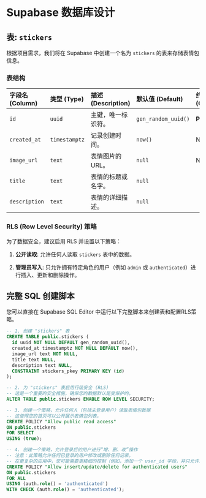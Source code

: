 # Supabase 数据库设计

## 表: `stickers`

根据项目需求，我们将在 Supabase 中创建一个名为 `stickers` 的表来存储表情包信息。

### 表结构

| 字段名 (Column) | 类型 (Type)     | 描述 (Description)                               | 默认值 (Default) | 约束 (Constraints) |
| :-------------- | :-------------- | :----------------------------------------------- | :--------------- | :----------------- |
| `id`            | `uuid`          | 主键，唯一标识符。                               | `gen_random_uuid()` | **Primary Key**    |
| `created_at`    | `timestamptz`   | 记录创建时间。                                   | `now()`          | Not Null           |
| `image_url`     | `text`          | 表情图片的URL。                                  | `null`           | Not Null           |
| `title`         | `text`          | 表情的标题或名字。                               | `null`           |                    |
| `description`   | `text`          | 表情的详细描述。                                 | `null`           |                    |

### RLS (Row Level Security) 策略

为了数据安全，建议启用 RLS 并设置以下策略：

1.  **公开读取**: 允许任何人读取 `stickers` 表中的数据。

2.  **管理员写入**: 只允许拥有特定角色的用户（例如 `admin` 或 `authenticated`）进行插入、更新和删除操作。

## 完整 SQL 创建脚本

您可以直接在 Supabase SQL Editor 中运行以下完整脚本来创建表和配置RLS策略。

```sql
-- 1. 创建 "stickers" 表
CREATE TABLE public.stickers (
  id uuid NOT NULL DEFAULT gen_random_uuid(),
  created_at timestamptz NOT NULL DEFAULT now(),
  image_url text NOT NULL,
  title text NULL,
  description text NULL,
  CONSTRAINT stickers_pkey PRIMARY KEY (id)
);

-- 2. 为 "stickers" 表启用行级安全 (RLS)
-- 这是一个重要的安全措施，确保您的数据默认是受保护的。
ALTER TABLE public.stickers ENABLE ROW LEVEL SECURITY;

-- 3. 创建一个策略，允许任何人（包括未登录用户）读取表情包数据
-- 这使得您的首页可以公开展示表情包列表。
CREATE POLICY "Allow public read access"
ON public.stickers
FOR SELECT
USING (true);

-- 4. 创建一个策略，允许登录后的用户进行“增、删、改”操作
-- 注意：此策略允许任何已登录的用户修改或删除任何记录。
-- 在更复杂的应用中，您可能需要更精细的控制（例如，添加一个 user_id 字段，并只允许用户修改自己的记录）。
CREATE POLICY "Allow insert/update/delete for authenticated users"
ON public.stickers
FOR ALL
USING (auth.role() = 'authenticated')
WITH CHECK (auth.role() = 'authenticated');
```
